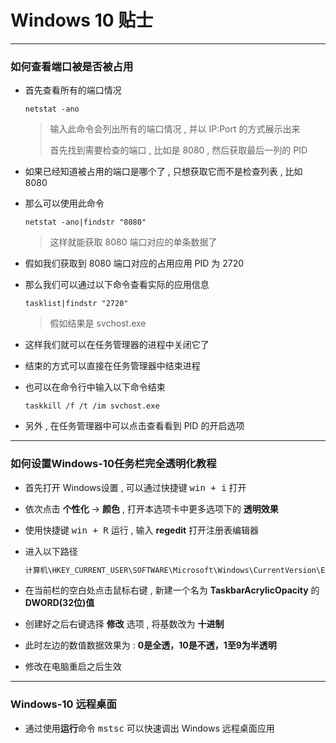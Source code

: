 # Windows 10 贴士

------------------------

### 如何查看端口被是否被占用

* 首先查看所有的端口情况

  ```shell
  netstat -ano
  ```

  > 输入此命令会列出所有的端口情况 , 并以 IP:Port 的方式展示出来
  >
  > 首先找到需要检查的端口 , 比如是 8080 , 然后获取最后一列的 PID

* 如果已经知道被占用的端口是哪个了 , 只想获取它而不是检查列表 , 比如 8080

* 那么可以使用此命令

  ```shell
  netstat -ano|findstr "8080"
  ```

  > 这样就能获取 8080 端口对应的单条数据了

* 假如我们获取到 8080 端口对应的占用应用 PID 为 2720

* 那么我们可以通过以下命令查看实际的应用信息

  ```shell
  tasklist|findstr "2720"
  ```

  > 假如结果是 svchost.exe

* 这样我们就可以在任务管理器的进程中关闭它了

* 结束的方式可以直接在任务管理器中结束进程

* 也可以在命令行中输入以下命令结束

  ```shell
  taskkill /f /t /im svchost.exe
  ```

* 另外 , 在任务管理器中可以点击查看看到 PID 的开启选项

----------------------------

### 如何设置Windows-10任务栏完全透明化教程

* 首先打开 Windows设置 , 可以通过快捷键 <kbd>win + i</kbd> 打开

* 依次点击 **个性化** → **颜色** , 打开本选项卡中更多选项下的 **透明效果** 

* 使用快捷键 <kbd>win + R</kbd> 运行 , 输入 **regedit** 打开注册表编辑器

* 进入以下路径

  ```sh
  计算机\HKEY_CURRENT_USER\SOFTWARE\Microsoft\Windows\CurrentVersion\Explorer\Advanced
  ```

* 在当前栏的空白处点击鼠标右键 , 新建一个名为 **TaskbarAcrylicOpacity** 的 **DWORD(32位)值** 

* 创建好之后右键选择 **修改** 选项 , 将基数改为 **十进制** 

* 此时左边的数值数据效果为 : **0是全透，10是不透，1至9为半透明** 

* 修改在电脑重启之后生效

--------------------

### Windows-10 远程桌面

* 通过使用**运行**命令 <kbd>mstsc</kbd> 可以快速调出 Windows 远程桌面应用
